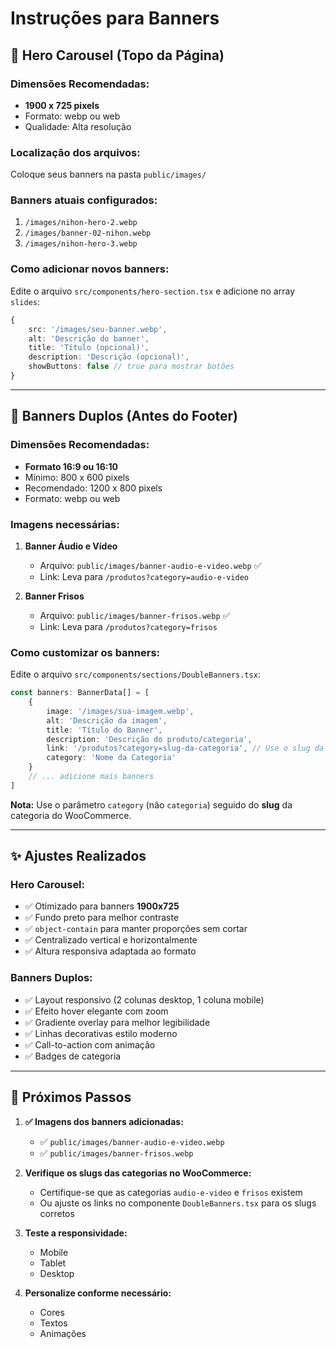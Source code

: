 # Instruções para Banners

## 📐 Hero Carousel (Topo da Página)

### Dimensões Recomendadas:

-   **1900 x 725 pixels**
-   Formato: webp ou web
-   Qualidade: Alta resolução

### Localização dos arquivos:

Coloque seus banners na pasta `public/images/`

### Banners atuais configurados:

1. `/images/nihon-hero-2.webp`
2. `/images/banner-02-nihon.webp`
3. `/images/nihon-hero-3.webp`

### Como adicionar novos banners:

Edite o arquivo `src/components/hero-section.tsx` e adicione no array `slides`:

```typescript
{
    src: '/images/seu-banner.webp',
    alt: 'Descrição do banner',
    title: 'Título (opcional)',
    description: 'Descrição (opcional)',
    showButtons: false // true para mostrar botões
}
```

---

## 🎯 Banners Duplos (Antes do Footer)

### Dimensões Recomendadas:

-   **Formato 16:9 ou 16:10**
-   Mínimo: 800 x 600 pixels
-   Recomendado: 1200 x 800 pixels
-   Formato: webp ou web

### Imagens necessárias:

1. **Banner Áudio e Vídeo**

    - Arquivo: `public/images/banner-audio-e-video.webp` ✅
    - Link: Leva para `/produtos?category=audio-e-video`

2. **Banner Frisos**
    - Arquivo: `public/images/banner-frisos.webp` ✅
    - Link: Leva para `/produtos?category=frisos`

### Como customizar os banners:

Edite o arquivo `src/components/sections/DoubleBanners.tsx`:

```typescript
const banners: BannerData[] = [
    {
        image: '/images/sua-imagem.webp',
        alt: 'Descrição da imagem',
        title: 'Título do Banner',
        description: 'Descrição do produto/categoria',
        link: '/produtos?category=slug-da-categoria', // Use o slug da categoria do WooCommerce
        category: 'Nome da Categoria'
    }
    // ... adicione mais banners
]
```

**Nota:** Use o parâmetro `category` (não `categoria`) seguido do **slug** da categoria do WooCommerce.

---

## ✨ Ajustes Realizados

### Hero Carousel:

-   ✅ Otimizado para banners **1900x725**
-   ✅ Fundo preto para melhor contraste
-   ✅ `object-contain` para manter proporções sem cortar
-   ✅ Centralizado vertical e horizontalmente
-   ✅ Altura responsiva adaptada ao formato

### Banners Duplos:

-   ✅ Layout responsivo (2 colunas desktop, 1 coluna mobile)
-   ✅ Efeito hover elegante com zoom
-   ✅ Gradiente overlay para melhor legibilidade
-   ✅ Linhas decorativas estilo moderno
-   ✅ Call-to-action com animação
-   ✅ Badges de categoria

---

## 📝 Próximos Passos

1. **✅ Imagens dos banners adicionadas:**

    - ✅ `public/images/banner-audio-e-video.webp`
    - ✅ `public/images/banner-frisos.webp`

2. **Verifique os slugs das categorias no WooCommerce:**

    - Certifique-se que as categorias `audio-e-video` e `frisos` existem
    - Ou ajuste os links no componente `DoubleBanners.tsx` para os slugs corretos

3. **Teste a responsividade:**

    - Mobile
    - Tablet
    - Desktop

4. **Personalize conforme necessário:**
    - Cores
    - Textos
    - Animações
